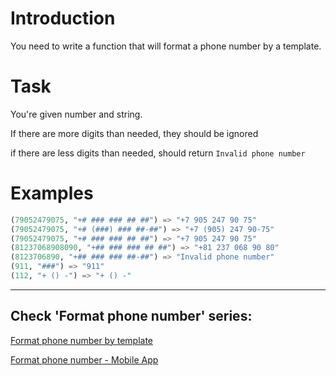# Introduction

You need to write a function that will format a phone number by a template.

# Task

You're given number and string.

If there are more digits than needed, they should be ignored

if there are less digits than needed, should return `Invalid phone number`

# Examples

```python
(79052479075, "+# ### ### ## ##") => "+7 905 247 90 75"
(79052479075, "+# (###) ### ##-##") => "+7 (905) 247 90-75"
(79052479075, "+# ### ### ## ##") => "+7 905 247 90 75"
(81237068908090, "+## ### ### ## ##") => "+81 237 068 90 80"
(8123706890, "+## ### ### ##-##") => "Invalid phone number"
(911, "###") => "911"
(112, "+ () -") => "+ () -"
```

---

## Check 'Format phone number' series:

[Format phone number by template](https://www.codewars.com/kata/61393fd03e441f001ac9c7d4)

[Format phone number - Mobile App](https://www.codewars.com/kata/613b369bd0b62f003e8b8c03)
